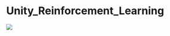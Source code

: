 # Unity_Reinforcement_Learning

[![](http://img.youtube.com/vi/Yjbf4wUwtq0/0.jpg)](http://www.youtube.com/watch?v=Yjbf4wUwtq0 "")
